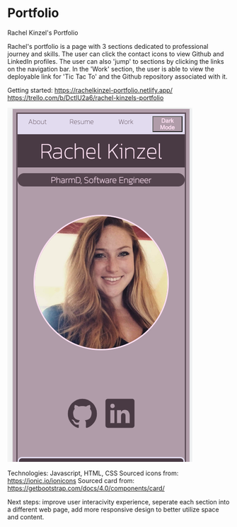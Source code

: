 # Portfolio

Rachel Kinzel's Portfolio

Rachel's portfolio is a page with 3 sections dedicated to professional journey and skills. The user can click the contact icons to view Github and LinkedIn profiles. The user can also 'jump' to sections by clicking the links on the navigation bar. In the 'Work' section, the user is able to view the deployable link for 'Tic Tac To' and the Github repository associated with it. 

Getting started: https://rachelkinzel-portfolio.netlify.app/
                 https://trello.com/b/DctlU2a6/rachel-kinzels-portfolio

![portfolio-screenshot](./assets/screenshot-readme.png "Portfolio")

Technologies: Javascript, HTML, CSS
Sourced icons from: https://ionic.io/ionicons
Sourced card from:  https://getbootstrap.com/docs/4.0/components/card/

Next steps: improve user interacivity experience, seperate each section into a different web page, add more responsive design to better utilize space and content. 
